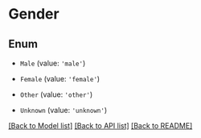 # Gender


## Enum

* `Male` (value: `'male'`)

* `Female` (value: `'female'`)

* `Other` (value: `'other'`)

* `Unknown` (value: `'unknown'`)

[[Back to Model list]](../README.md#documentation-for-models) [[Back to API list]](../README.md#documentation-for-api-endpoints) [[Back to README]](../README.md)
